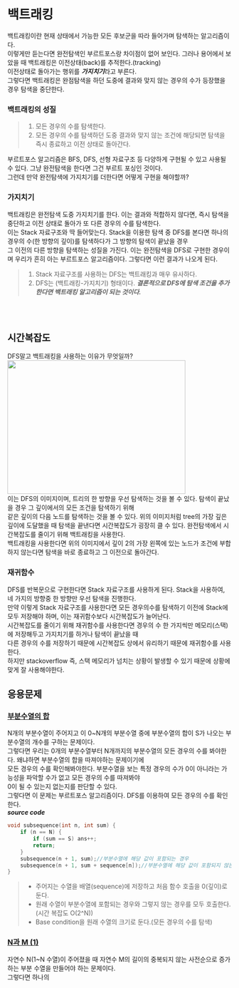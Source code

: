 # 백트래킹
백트래킹이란 현재 상태에서 가능한 모든 후보군을 따라 들어가며 탐색하는 알고리즘이다.       
이렇게만 듣는다면 완전탐색인 부르트포스랑 차이점이 없어 보인다. 그러나 용어에서 보았을 때 백트래킹은 이전상태(back)를 추적한다.(tracking)      
이전상태로 돌아가는 행위를 ***가지치기***라고 부른다.     
그렇다면 백트래킹은 완점탐색을 하던 도중에 결과와 맞지 않는 경우의 수가 등장했을 경우 탐색을 중단한다.     
### 백트래킹의 성질
> 1. 모든 경우의 수를 탐색한다.
> 2. 모든 경우의 수를 탐색하던 도중 결과와 맞지 않는 조건에 해당되면 탐색을 즉시 종료하고 이전 상태로 돌아간다.
             
부르트포스 알고리즘은 BFS, DFS, 선형 자료구조 등 다양하게 구현될 수 있고 사용될 수 있다. 그냥 완전탐색을 한다면 그건 부르트 포싱인 것이다.     
그런데 만약 완전탐색에 가지치기를 더한다면 어떻게 구현을 해야할까?      

### 가지치기  
백트래킹은 완전탐색 도중 가지치기를 한다. 이는 결과와 적합하지 않다면, 즉시 탐색을 중단하고 이전 상태로 돌아가 또 다른 경우의 수를 탐색한다.     
이는 Stack 자료구조와 딱 들어맞는다. Stack을 이용한 탐색 중 DFS를 본다면 하나의 경우의 수(한 방향의 깊이)를 탐색하다가 그 방향의 탐색이 끝났을 경우     
그 이전의 다른 방향을 탐색하는 성질을 가진다. 이는 완전탐색을 DFS로 구현한 경우이며 우리가 흔히 아는 부르트포스 알고리즘이다. 
그렇다면 이런 결과가 나오게 된다.
> 1. Stack 자료구조를 사용하는 DFS는 백트래킹과 매우 유사하다.
> 2. DFS는 (백트래킹-가지치기) 형태이다.
> ***결론적으로 DFS에 탐색 조건을 추가한다면 백트래킹 알고리즘이 되는 것이다.***     
        
<br><br>
## 시간복잡도   
DFS말고 백트래킹을 사용하는 이유가 무엇일까?       
<img src="https://upload.wikimedia.org/wikipedia/commons/thumb/2/2c/Depthfirst.png/250px-Depthfirst.png"  width="400" height="300"/>      
이는 DFS의 이미지이며, 트리의 한 방향을 우선 탐색하는 것을 볼 수 있다. 탐색이 끝났을 경우 그 깊이에서의 모든 조건을 탐색하기 위해     
같은 깊이의 다음 노드를 탐색하는 것을 볼 수 있다. 위의 이미지처럼 tree의 가장 깊은 깊이에 도달했을 때 탐색을 끝낸다면 시간복잡도가 굉장히 클 수 있다.
완전탐색에서 시간복잡도를 줄이기 위해 백트래킹을 사용한다.       
백트래킹을 사용한다면 위의 이미지에서 깊이 2의 가장 왼쪽에 있는 노드가 조건에 부합하지 않는다면 탐색을 바로 종료하고 그 이전으로 돌아간다.    

### 재귀함수
DFS를 반복문으로 구현한다면 Stack 자료구조를 사용하게 된다. Stack을 사용하여, 네 가지의 방향중 한 방향만 우선 탐색을 진행한다.      
만약 이렇게 Stack 자료구조를 사용한다면 모든 경우의수를 탐색하기 이전에 Stack에 모두 저장해야 하며, 이는 재귀함수보다 시간복잡도가 늘어난다.     
시간복잡도를 줄이기 위해 재귀함수를 사용한다면 경우의 수 한 가지씩만 메모리(스택)에 저장해두고 가지치기를 하거나 탐색이 끝났을 때     
다른 경우의 수를 저장하기 때문에 시간복잡도 상에서 유리하기 때문에 재귀함수를 사용한다.    
하지만 stackoverflow 즉, 스택 메모리가 넘치는 상황이 발생할 수 있기 때문에 상황에 맞게 잘 사용해야한다.          
        
## 응용문제      
### [부분수열의 합](https://www.acmicpc.net/status?from_mine=1&problem_id=1182&user_id=rlwjddl234&language_id=1001)          
N개의 부분수열이 주어지고 이 0~N개의 부분수열 중에 부분수열의 합이 S가 나오는 부분수열의 개수를 구하는 문제이다.    
그렇다면 우리는 0개의 부분수열부터 N개까지의 부분수열의 모든 경우의 수를 봐야한다. 왜냐하면 부분수열의 합을 따져야하는 문제이기에    
모든 경우의 수를 확인해봐야한다. 부분수열을 보는 특정 경우의 수가 0이 아니라는 가능성을 파악할 수가 없고 모든 경우의 수를 따져봐야     
0이 될 수 있는지 없는지를 판단할 수 있다.     
그렇다면 이 문제는 부르트포스 알고리즘이다. DFS를 이용하여 모든 경우의 수를 확인한다.       
***source code***    
```cpp
void subsequence(int n, int sum) {
	if (n == N) {
		if (sum == S) ans++;
		return;
	}
	subsequence(n + 1, sum);//부분수열에 해당 값이 포함되는 경우
	subsequence(n + 1, sum + sequence[n]);//부분수열에 해당 값이 포함되지 않는 경우
}
```       
> * 주어지는 수열을 배열(sequence)에 저장하고 처음 함수 호출을 0(깊이)로 둔다.
> * 원래 수열이 부분수열에 포함되는 경우와 그렇지 않는 경우를 모두 호출한다.(시간 복잡도 O(2^N))
> * Base condition을 원래 수열의 크기로 둔다.(모든 경우의 수를 탐색)     

### [N과 M (1)](https://www.acmicpc.net/problem/15649)     
자연수 N(1~N 수열)이 주어졌을 때 자연수 M의 길이의 중복되지 않는 사전순으로 증가하는 부분 수열을 만들어야 하는 문제이다.      
그렇다면 하나의 






